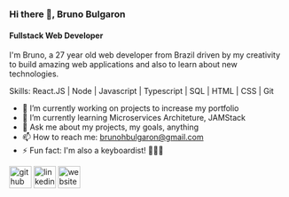 ### Hi there 👋, Bruno Bulgaron
#### Fullstack Web Developer

I'm Bruno, a 27 year old web developer from Brazil driven by my creativity to build amazing web applications and also to learn about new technologies.

Skills: React.JS | Node | Javascript | Typescript | SQL | HTML | CSS | Git

- 🔭 I’m currently working on projects to increase my portfolio 
- 🌱 I’m currently learning Microservices Architeture, JAMStack 
- 💬 Ask me about my projects, my goals, anything
- 📫 How to reach me: brunohbulgaron@gmail.com 
- ⚡ Fun fact: I'm also a keyboardist! 🎹🤘🏻 


[<img src='https://cdn.jsdelivr.net/npm/simple-icons@3.0.1/icons/github.svg' alt='github' height='40'>](https://github.com/brunobulgaron)  [<img src='https://cdn.jsdelivr.net/npm/simple-icons@3.0.1/icons/linkedin.svg' alt='linkedin' height='40'>](https://www.linkedin.com/in/brunobulgaron/)  [<img src='https://cdn.jsdelivr.net/npm/simple-icons@3.0.1/icons/icloud.svg' alt='website' height='40'>](https://brunobulgaron.netlify.app/)  
